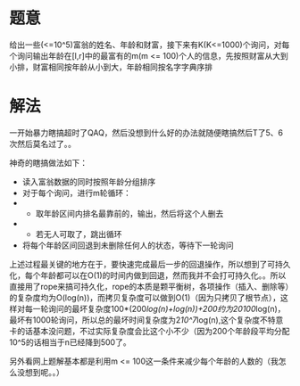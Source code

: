 # 题意
给出一些(<=10^5)富翁的姓名、年龄和财富，接下来有K(K<=1000)个询问，对每个询问输出年龄在[l,r]中的最富有的m(m <= 100)个人的信息，先按照财富从大到小排，财富相同按年龄从小到大，年龄相同按名字字典序排

# 解法
一开始暴力瞎搞超时了QAQ，然后没想到什么好的办法就随便瞎搞然后T了5、6次然后莫名过了。。

神奇的瞎搞做法如下：
- 读入富翁数据的同时按照年龄分组排序
- 对于每个询问，进行m轮循环：
- + 取年龄区间内排名最靠前的，输出，然后将这个人删去
- + 若无人可取了，跳出循环
- 将每个年龄区间回退到未删除任何人的状态，等待下一轮询问

上述过程最关键的地方在于，要快速完成最后一步的回退操作，所以想到了可持久化，每个年龄都可以在O(1)的时间内做到回退，然而我并不会打可持久化。。所以直接用了rope来搞可持久化，rope的本质是颗平衡树，各项操作（插入、删除等）的复杂度均为O(log(n))，而拷贝复杂度可以做到O(1)（因为只拷贝了根节点），这样对每一轮询问的最坏复杂度100*(200*log(n)+log(n))+200约为20100*log(n)，最坏有1000轮询问，所以总的最坏时间复杂度为2*10^7*log(n),这个复杂度不特意卡的话基本没问题，不过实际复杂度会比这个小不少（因为200个年龄段平均分配10^5的话相当于n已经降到500了。

另外看网上题解基本都是利用m <= 100这一条件来减少每个年龄的人数的（我怎么没想到呢。。）